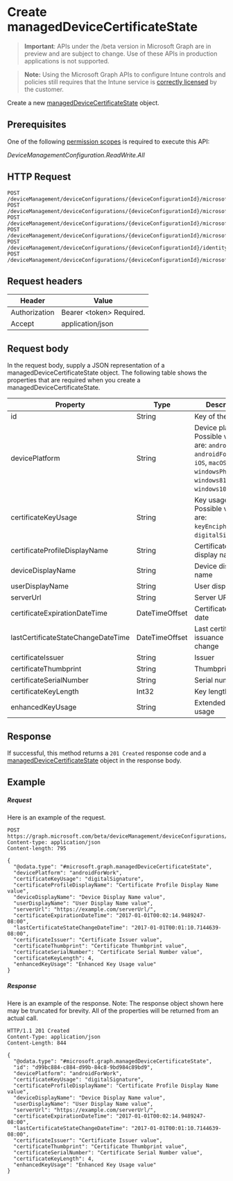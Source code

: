 ﻿# Create managedDeviceCertificateState

> **Important**: APIs under the /beta version in Microsoft Graph are in preview and are subject to change. Use of these APIs in production applications is not supported.

> **Note:** Using the Microsoft Graph APIs to configure Intune controls and policies still requires that the Intune service is [correctly licensed](https://go.microsoft.com/fwlink/?linkid=839381) by the customer.

Create a new [managedDeviceCertificateState](../resources/intune_deviceconfig_manageddevicecertificatestate.md) object.
## Prerequisites
One of the following [permission scopes](https://developer.microsoft.com/en-us/graph/docs/authorization/permission_scopes) is required to execute this API:

*DeviceManagementConfiguration.ReadWrite.All*
## HTTP Request
<!-- {
  "blockType": "ignored"
}
-->
```http
POST /deviceManagement/deviceConfigurations/{deviceConfigurationId}/microsoft.graph.iosScepCertificateProfile/managedDeviceCertificateStates/
POST /deviceManagement/deviceConfigurations/{deviceConfigurationId}/microsoft.graph.macOSScepCertificateProfile/managedDeviceCertificateStates/
POST /deviceManagement/deviceConfigurations/{deviceConfigurationId}/microsoft.graph.androidScepCertificateProfile/managedDeviceCertificateStates/
POST /deviceManagement/deviceConfigurations/{deviceConfigurationId}/microsoft.graph.windows81SCEPCertificateProfile/managedDeviceCertificateStates/
POST /deviceManagement/deviceConfigurations/{deviceConfigurationId}/identityCertificate//microsoft.graph.androidForWorkScepCertificateProfile/managedDeviceCertificateStates/
POST /deviceManagement/deviceConfigurations/{deviceConfigurationId}/microsoft.graph.windowsPhone81VpnConfiguration/identityCertificate//microsoft.graph.windowsPhone81SCEPCertificateProfile/managedDeviceCertificateStates/
```

## Request headers
|Header|Value|
|---|---|
|Authorization|Bearer &lt;token&gt; Required.|
|Accept|application/json|

## Request body
In the request body, supply a JSON representation of a managedDeviceCertificateState object.
The following table shows the properties that are required when you create a managedDeviceCertificateState.

|Property|Type|Description|
|---|---|---|
|id|String|Key of the entity.|
|devicePlatform|String|Device platform Possible values are: `android`, `androidForWork`, `iOS`, `macOS`, `windowsPhone81`, `windows81AndLater`, `windows10AndLater`.|
|certificateKeyUsage|String|Key usage Possible values are: `keyEncipherment`, `digitalSignature`.|
|certificateProfileDisplayName|String|Certificate profile display name|
|deviceDisplayName|String|Device display name|
|userDisplayName|String|User display name|
|serverUrl|String|Server URL|
|certificateExpirationDateTime|DateTimeOffset|Certificate expiry date|
|lastCertificateStateChangeDateTime|DateTimeOffset|Last certificate issuance state change|
|certificateIssuer|String|Issuer|
|certificateThumbprint|String|Thumbprint|
|certificateSerialNumber|String|Serial number|
|certificateKeyLength|Int32|Key length|
|enhancedKeyUsage|String|Extended key usage|

## Response

If successful, this method returns a `201 Created` response code and a [managedDeviceCertificateState](../resources/intune_deviceconfig_manageddevicecertificatestate.md) object in the response body.

## Example

##### Request

Here is an example of the request.
```http
POST https://graph.microsoft.com/beta/deviceManagement/deviceConfigurations/{deviceConfigurationId}/microsoft.graph.iosScepCertificateProfile/managedDeviceCertificateStates/
Content-type: application/json
Content-length: 795

{
  "@odata.type": "#microsoft.graph.managedDeviceCertificateState",
  "devicePlatform": "androidForWork",
  "certificateKeyUsage": "digitalSignature",
  "certificateProfileDisplayName": "Certificate Profile Display Name value",
  "deviceDisplayName": "Device Display Name value",
  "userDisplayName": "User Display Name value",
  "serverUrl": "https://example.com/serverUrl/",
  "certificateExpirationDateTime": "2017-01-01T00:02:14.9489247-08:00",
  "lastCertificateStateChangeDateTime": "2017-01-01T00:01:10.7144639-08:00",
  "certificateIssuer": "Certificate Issuer value",
  "certificateThumbprint": "Certificate Thumbprint value",
  "certificateSerialNumber": "Certificate Serial Number value",
  "certificateKeyLength": 4,
  "enhancedKeyUsage": "Enhanced Key Usage value"
}
```

##### Response

Here is an example of the response. Note: The response object shown here may be truncated for brevity. All of the properties will be returned from an actual call.
```http
HTTP/1.1 201 Created
Content-Type: application/json
Content-Length: 844

{
  "@odata.type": "#microsoft.graph.managedDeviceCertificateState",
  "id": "d99bc884-c884-d99b-84c8-9bd984c89bd9",
  "devicePlatform": "androidForWork",
  "certificateKeyUsage": "digitalSignature",
  "certificateProfileDisplayName": "Certificate Profile Display Name value",
  "deviceDisplayName": "Device Display Name value",
  "userDisplayName": "User Display Name value",
  "serverUrl": "https://example.com/serverUrl/",
  "certificateExpirationDateTime": "2017-01-01T00:02:14.9489247-08:00",
  "lastCertificateStateChangeDateTime": "2017-01-01T00:01:10.7144639-08:00",
  "certificateIssuer": "Certificate Issuer value",
  "certificateThumbprint": "Certificate Thumbprint value",
  "certificateSerialNumber": "Certificate Serial Number value",
  "certificateKeyLength": 4,
  "enhancedKeyUsage": "Enhanced Key Usage value"
}
```



